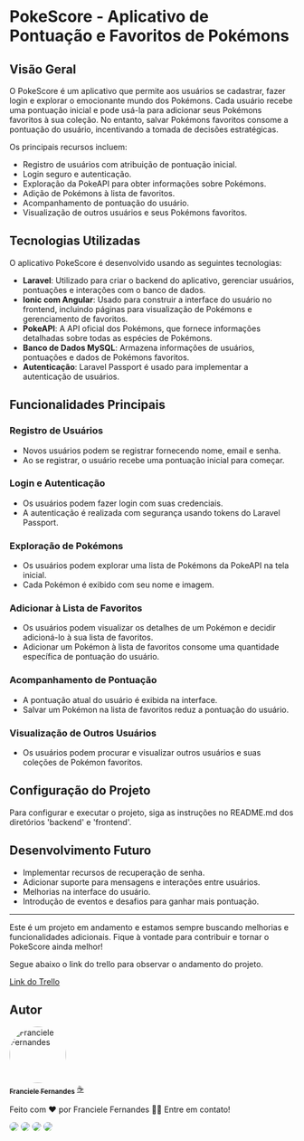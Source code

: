 # PokeScore - Aplicativo de Pontuação e Favoritos de Pokémons

## Visão Geral

O PokeScore é um aplicativo que permite aos usuários se cadastrar, fazer login e explorar o emocionante mundo dos Pokémons. Cada usuário recebe uma pontuação inicial e pode usá-la para adicionar seus Pokémons favoritos à sua coleção. No entanto, salvar Pokémons favoritos consome a pontuação do usuário, incentivando a tomada de decisões estratégicas.

Os principais recursos incluem:

- Registro de usuários com atribuição de pontuação inicial.
- Login seguro e autenticação.
- Exploração da PokeAPI para obter informações sobre Pokémons.
- Adição de Pokémons à lista de favoritos.
- Acompanhamento de pontuação do usuário.
- Visualização de outros usuários e seus Pokémons favoritos.

## Tecnologias Utilizadas

O aplicativo PokeScore é desenvolvido usando as seguintes tecnologias:

- **Laravel**: Utilizado para criar o backend do aplicativo, gerenciar usuários, pontuações e interações com o banco de dados.
- **Ionic com Angular**: Usado para construir a interface do usuário no frontend, incluindo páginas para visualização de Pokémons e gerenciamento de favoritos.
- **PokeAPI**: A API oficial dos Pokémons, que fornece informações detalhadas sobre todas as espécies de Pokémons.
- **Banco de Dados MySQL**: Armazena informações de usuários, pontuações e dados de Pokémons favoritos.
- **Autenticação**: Laravel Passport é usado para implementar a autenticação de usuários.

## Funcionalidades Principais

### Registro de Usuários

- Novos usuários podem se registrar fornecendo nome, email e senha.
- Ao se registrar, o usuário recebe uma pontuação inicial para começar.

### Login e Autenticação

- Os usuários podem fazer login com suas credenciais.
- A autenticação é realizada com segurança usando tokens do Laravel Passport.

### Exploração de Pokémons

- Os usuários podem explorar uma lista de Pokémons da PokeAPI na tela inicial.
- Cada Pokémon é exibido com seu nome e imagem.

### Adicionar à Lista de Favoritos

- Os usuários podem visualizar os detalhes de um Pokémon e decidir adicioná-lo à sua lista de favoritos.
- Adicionar um Pokémon à lista de favoritos consome uma quantidade específica de pontuação do usuário.

### Acompanhamento de Pontuação

- A pontuação atual do usuário é exibida na interface.
- Salvar um Pokémon na lista de favoritos reduz a pontuação do usuário.

### Visualização de Outros Usuários

- Os usuários podem procurar e visualizar outros usuários e suas coleções de Pokémon favoritos.

## Configuração do Projeto

Para configurar e executar o projeto, siga as instruções no README.md dos diretórios 'backend' e 'frontend'.

## Desenvolvimento Futuro

- Implementar recursos de recuperação de senha.
- Adicionar suporte para mensagens e interações entre usuários.
- Melhorias na interface do usuário.
- Introdução de eventos e desafios para ganhar mais pontuação.

---

Este é um projeto em andamento e estamos sempre buscando melhorias e funcionalidades adicionais. Fique à vontade para contribuir e tornar o PokeScore ainda melhor!

Segue abaixo o link do trello para observar o andamento do projeto.

<a href="https://trello.com/invite/b/brKpBfSC/ATTIc7a5b6f14bf835a8f93bcb76ec1e83cf72F90A79/pokedex
">Link do Trello</a>


## **Autor**

<a href="https://github.com/Francielefernandes06">
 <img style="border-radius: 50%;" src="https://avatars.githubusercontent.com/u/76757362?s=400&u=684d36af428031c5325f144e85574faa68f9b60f&v=4" width="100px;" alt="Franciele Fernandes"/>
 <br />
 <sub><b>Franciele Fernandes</b></sub></a> <a href="https://github.com/Francielefernandes06" title="GitHub">☕</a>


Feito com ❤️ por Franciele Fernandes 👋🏽 Entre em contato!

<a href="https://instagram.com/franciele_fernandes06" target="_blank"><img style="border-radius: 50px;" src="https://img.shields.io/badge/-Instagram-%23b6008b?style=for-the-badge&logo=instagram&logoColor=white" target="_blank"></a>
<a href = "mailto:francielefernandes126@gmail.com"><img style="border-radius: 50px;" src="https://img.shields.io/badge/-Gmail-%23d3403a?style=for-the-badge&logo=gmail&logoColor=white" target="_blank"></a>
 <a href="https://www.linkedin.com/in/desenvolvedora-franciele-fernandes/" target="_blank"><img style="border-radius: 50px;" src="https://img.shields.io/badge/-LinkedIn-%230077B5?style=for-the-badge&logo=linkedin&logoColor=white" target="_blank"></a> 
 <a href="https://wa.me/5584994285704?text=Olá,%20Franciele%20Fernandes.%20Tudo%20bem?" target="_blank"><img style="border-radius: 50px;" src="https://img.shields.io/badge/-WhatsApp-%2325c862?style=for-the-badge&logo=whatsapp&logoColor=white" target="_blank"></a>




